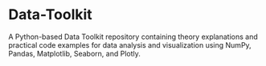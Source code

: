 # Data-Toolkit
A Python-based Data Toolkit repository containing theory explanations and practical code examples for data analysis and visualization using NumPy, Pandas, Matplotlib, Seaborn, and Plotly.
